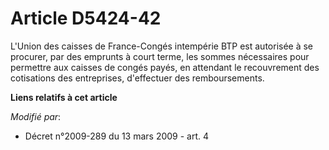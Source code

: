 # Article D5424-42

L'Union des caisses de France-Congés intempérie BTP est autorisée à se procurer, par des emprunts à court terme, les sommes
nécessaires pour permettre aux caisses de congés payés, en attendant le recouvrement des cotisations des entreprises,
d'effectuer des remboursements.

**Liens relatifs à cet article**

_Modifié par_:

  - Décret n°2009-289 du 13 mars 2009 - art. 4
